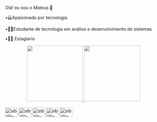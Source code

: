 Olá! eu sou o Mateus 👋

•💻Apaixonado por tecnologia

•🧑‍🎓Estudante de tecnologia em análise e desenvolvimento de sistemas

•🧑‍💻	Estagiario


<div align="center">
  <a href="https://github.com/MateusCPassos">
  <img height="180em" src="https://github-readme-stats.vercel.app/api?username=MateusCPassos&show_icons=true&theme=cobalt&include_all_commits=true&count_private=true"/>
  <img height="180em" src="https://github-readme-stats.vercel.app/api/top-langs/?username=MateusCPassos&layout=compact&langs_count=7&theme=cobalt"/>
</div>
  
  
  <div style="display: inline_block"><br>
    <img align="center" alt="sibolo-html" height="30" width="40" src="https://cdn.jsdelivr.net/gh/devicons/devicon/icons/html5/html5-original-wordmark.svg" />
    <img align="center" alt="sibolo-css" height="30" width="40" src="https://cdn.jsdelivr.net/gh/devicons/devicon/icons/css3/css3-original-wordmark.svg" />
    <img align="center" alt="sibolo-bootstrap" height="30" width="40" src="https://cdn.jsdelivr.net/gh/devicons/devicon/icons/bootstrap/bootstrap-original.svg" />
    <img align="center" alt="sibolo-mysql" height="30" width="40" src="https://cdn.jsdelivr.net/gh/devicons/devicon/icons/mysql/mysql-original-wordmark.svg" />
    <img align="center" alt="sibolo-php" height="30" width="40" src="https://cdn.jsdelivr.net/gh/devicons/devicon/icons/php/php-original.svg" />



  </div>
